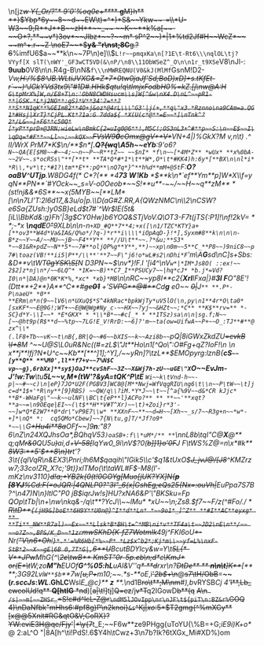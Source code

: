 \n[jz~~*w* *Y{_Or/?*\"* *9*_'0'%oq*0e*+**_** **g**M}h** **}$Ybp*6y~~8~~d~~EW\t)=^*)*S&~~Ykw~~-=\\*U-W3~~9;R**J**B~~zH**~~_~~ ~~K~~**k%a[~~-~~O*?,**~~v*)3ov*~~Jlbz*~~?~~m* sP^2~~)*|1*%td2Jf#H~~WcZ*~~ ~~m^+.r~~Z \noE7~~*$**y& \"r\nst;8C**g.?~~ ~~6~~%imfU6$a~~**k\n~~7P\n)e]\\$`L!r~~pmqxKa\n[?1E\t-Rt6\\\nqlOL\tj?VYyf[X slT(\nWY'_GF3wCT5VD(&\nP/\n8\\11ObWSeZ^_O\n\n1r_t9XSe`V8\nJl-: **9uub**0V8\n\n.R4g-B\nN&`f\\\nMWREQNU(V0&kJ(MlMf`GsnM!D2-__Vw~~,H:/%$8^JB.WLtiJVXG&=Z*7*0tw0jaJf'Sd;BoD)xD]+s.tKfEt-r`~~)^JGkYVd3tx9\"#1D#.HHk$qtu!q\tImjxFodbH0%=kZ.[j\nw@A:H `G\tpMrX%]W,n/E8+T\n:'ObN8CWDHsucm\\s]W[^&w\nX4.D\nL^~~pR1-**|GSK.*L*j2NO**:gS)*V**34'?=**?**S**N1qK**%GEIm82**4O+j&oz*@4rL\\\"G3'|j(+,**q\"x3.*Rznno\na9CAm=a.QG1*#Hsj|XrT}*CjPL.Kt*?1a:G 7dda${ *X(U(c*@**=E~~*]\nTnk^?2*/L&~~]+F6**c50Q*[*yP**prD+@3RN;wieLw\nBmkC{2=uIg0@6**!,M5C!;OS3nL3+^#**p~~S:\n~~E$~~I\\qDq=*#F**~~Ll~~;~~kQX~~`FVsW9**0**cOmx@gV**V*~~VN+4|)%**G*kX?M* *v*,n\t)* *.^* *II/WrX* *Pr*M7*K$\n/**$n**[**.Q~~?{w~~q\\A5h~~e*Y*b**:9'o6?`N~~QA{E[$M8~~#~~4;~~n~~P~~R**tZ~~ ~~$nI* *f\n~~[*4M*Z** *wUx* **x%0bA-~~2V~~.s*ocRSs\"**[**t* **TA*Q*#*1*\t**W*,O*\t*#KK4)h:6y*[**BX\n\nl*i* *R\\,*v*\t;*#1?\tm**E**:pQ**\nQ7q*}^**h%d**mM+@5t`F:**O?oaBV**^**UTjp**.W8DG4f(* *C**?(** *4**73** **W**1**Kb** **$**k\n*`ef**Ym**p]W*X\\f=y qN**PN**`#YOck~~_s=V-o0Oeob*~~S!**u**-~~/~~H~~q**zM** *(st!nj&&*6S**~~x(5MYB~~[**LM*[\n\n7Ll'T:2l6d17_&3u/o|p.\\D(aG#Z.RR,A{QWzNMC\n\\2\nCSW?e6Sa{ZUsh:)y0SB}eLd$t7#`^Wr$IE(5t&[iL\\BbKd&:g}Fh'|3g$CY0Hw}b6YOQ&STjVoV.Q\\OT3-F7t(jTS{:P1]!\nf!2kV=* * *;-*x **\nqdE**0~~\"~~9XLb_\n\n-n`+XD_#Q**7**4;+x([\n1/TZC*KTY}a+[**ov3**W4d*Va&IA&/Q%o*/?q-)*r**i\\\\*iOpAqD-}!*],Syxm#8**k\n\n\n-B*z~~Y~~A/~~MU~~jB~~F4**Y** **//U\t**~~.?*&u;**S3* *~~81&R+pdZ~~N**5*~~7#**oljQP%g**Y**,**)~~xp\n0m~~5**C_**P8~~)9niC8~~p7#\toaz(VB!**ii5|P**/\\**'**7~~F\"j6!o*wL#s2\nDhi*F`'m\\A**G**s*d\nC]s+Sbs:&D**v\t*WT~~0gYSK\\S[~~*N* *D3PN~~*$\nv*}*!F.l* *'[i4^\nV`w*|*IM*Js8O( ::ex!~~ 2$2]z*nj\n*/~~6LQ^* *1K=~~B)**C7_I**PSUCy7~~|hq*cJ* *b.j*=Vd?I0\n*|DA)@n*0K*K*%,*xc* *xb}*MB`\n\nRC~~yp8I**c2{**XrI**lFxa|*}#**3l F**O\"*8*E'*!* (Dtt**+2**}A**^C**#~~ge**01**~~ +'S~~VPG**@#**~~Cd**g** *e0~~ ~~0|~~J`** **.P*-P\naeU* *0** **ERm\n*n(9~~lV6\n*UXuQ$*S^4kNRac*bpkWjTy*uV5lO(\n,py\n1**4r*O\ta0*[sxKF*~~E@9G!;WT+~~E@W@Wg#Ny_c-~~HX~~?yj~~&HZt~~;*C** **K$**rv=** *-SC}d*Y-\\I~~* *E*GKX* * *\\*B*~~#c[_* * **1TSz)sa\n\n|sg.f;N~~[~~@ht9p(R$**d~~%tp~~7LG!E_V!RrD:~~6]?'m~~ta(ow=UifwA~~P+~~O_:TJ**#**@zx^\\*(.lF8+Tb~~vK~~t\nB{,BR|Q~~#6~~bXIS~~k~~Azi8b~~`pQ|8iGWxZkdZU~~=cvkB~~ ~~\\I+8~~M ^~~U@S\\L0uR&Nc(*(#=zL$\"Jt**Ho\n1[^Qo\":O#Fg+qZ?IoF!\n \n x**j**!fj?N*U^c~~Kb**[**^]1];^Y],/~~yRn]?\tzL**$EMOpyrg:lznB{**cS`~~[y**Q** **%M0',ll**f7+v~~7%N$C vp~~g},6rbXx]**sy$}OaJ**cvShF~~3Z~~X&Wj7h-zU~~uGE\"X`O~~EvJm-J'!w:Tw**\tu**5L~~v,M*(tW'?&yA=tQK^P\tE** *`Wi~~k\tVnd-h~~-p|~~#~~c)\n|eP}7JO*U2F(PGBV3]WC8@[M**Nwj=WfVqgRIU\ng6\t\\n~~P\tW~~\t]jc=d*1$+'*R\ny**[9}RBS) ~~QW/q\\?iM.*Y*J~~\t~~[^a{%9V~~d&*CR kJjc* **B*-WHaFg\"~~k~~ulNF\\BC\t{eP**l}ACPo?** ** **~~'**xqt?**a~~=\n9OEqe|EI~~(\t$**H**V#T^Xr)~~\t)+Zoi}r*3'-~~]w*Q*E2W7**0*dr\"vP9E7\\w* **XXnF~~**~~d=H~~[Xh~~_s/7~~R3g+n~~*w*-+]*\nQ* *:  cq5QMo*Cbew]~~7{N\tu,g]T/*Jf?o9* *~~\\`G~~*Hu4i**8a~~OFf~~]9**n**:\"8?6\nZ\n2*4XQJhsOa*,BQh*qV53`)oaSB+:f\\*uM*/** **`\n*nL8b\tqI\"C@**X**@** *q;qM~~r&0~~QU5u~~)~~ai,d+~~V-58[~~IqYw0_9i\nV$?0(~~b]]1}o'0F~~J *F\tWS**%**Z*@=*n**\\x*#k** **~~8W3:**5'$**8\n}tr~~t'?3\t*{{qlVqR\n&*EX3\\Pnri;lh6M$qaqih\"lGik5\\c'$q1&tUxO$~~J_jvJ@/[J8~~^KMZrzw*7;33co!ZR_X?c;'9t)}x*lTMo(\t\taWL#F$-M8(l'-mKz\nv3110}~~d!a;+YB2k{0(t!0GOYg[Muo[jUK?YX]N{**p [8YJ**%Cd:F(=oJQR:|4QNLP0?\"3I\"_6{x|GshEg;eQs25{Nx=:ouVh|~~*EuPpa7S7B?^\n47)N\n}ltlC\"P0 jB$iqrJw!s]HU?xNA6&P'\"BKSku=Fp QOp\tTb|\n+\nw\nkq&-/q\t**?YcJ\\~~lMu* *xU~~\n;Zs8.$f7~~F*/z(^#Fo/.*/* * ~~R\tD**`{(jH9&]boE**6H9Y**U0n@}^I**d**Ln* *~~9o1*_]^Z** **#I**AC**eyxg* ** **Ti**_NW**R7al)~~Ex~~**Llsk*B*BH\t=^*MB\ni*v**TF4a\t~~JD2\nE\n**/~~ ~~o?Z~~,BP&/K_D~~*1zr`m*wSKh*D{K-fZ7WotmIk~~49j^FKI6oU~~*-~~*Nr(*~~\"*V\n*6*Oh~~i~~`}*.*'=%R6Hb[*%~~P* *Lz$x^b2*;Kj*m\\~~yf=L%\nxF-StB*2~~X~~gE|6B 0,7T*G|,`6**U~~Bcut*BDYlcy*&w=Y\t~~5L{*-V**JPw~~MhG{^\\~~2e\twB** *KmST\"0r-5p.eb\n;d**~~e~~\\KmJ* *or(E**\t~~W;*zo**M\"h**EUOf**G^%05:hL**uA*l&V''q~~* **d~~rxr\n?~~DtDe** ** **n\n\t**]K**~~[** **;3G92Lvi`W**$b`**7w[~~u,~~P~~+~~m10;~~.*s-**oE_,i~~'*2b$*+\n~~@~~s7\tH/ObB~~=**~~(**r*.sc*c*Js*:*WL*.**GhL**C**Wsl*E_@c}** **z** **.\n*d1B~~ro\t**;M\nm~~#*),b*vRYSB*Cj* *4'*~~l**,Lb_ cweolUd!q** **Q[htIG** *nd~~)[~~a|\t!]~~t~~j~~]~~Q=ez~~/j~~v*T~~q2IGowD~~b**(q~~ ~~A\n` /s|~~m[~~ZHSr_`=S!c#d^lcL-Z@r`\ndM5lJOvIpp\nr\nJF\t${piT\n:BZ&r%`GOQ 4)\nDaNfbk\"mHhs6:#pf8g)P\n2knoi}`&s`^Kj|*xo*:5*$T2gmg{^%mXGy**[x@@5Xnit#RG&qtO&V;CoRX}?YW:~~e~~viE3H@qe/Fjy'~~|~~+\\y{7~~t_E;~~F6w**ze9PHgg{uToYU{\\%B=+G;_iE9i)K+o*_@ 2:aL^O \"|8A[h^\ti!PdS!.6$Y4h\tCwz+3\n7b?Ik?6tXGx_Mi#XD%)om